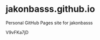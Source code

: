 # jakonbasss.github.io
Personal GitHub Pages site for jakonbasss















































































V9vFKa7jD
